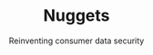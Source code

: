 ---
layout: project
tag: grid

title: Nuggets
subtitle: Reinventing consumer data security
industry: Biometrics<br>
    Data privacy
deliverables: 

summary: Biometric tool for login, payment and identity verification, without sharing or storing private data.

challenge: 

delivery:
    '<div class="col--xl4 col--lg6 col--md8">
        Today, consumers share and store personal, payment and password data with 50+ different online services. If any one of these services is breached, they all become vulnerable. With Nuggets, blockchain technology means users never share their data with anyone – not even Nuggets itself.
    </div>
    <div class="col--xl4 col--lg6 col--md8">
        Nuggets is an agnostic tool, applicable anywhere. It only uses biometric identification, so there are no passwords to remember – or to risk being stolen. And the product doesn’t track users, the way other ‘single sign-in’ services do. In providing this simple, trusted tool for consumers, Nuggets also solves corporates biggest problem: data security and cybercrime. If companies no longer need to store millions of customers’ data, they can’t be hacked.
    </div>'

results:

results-content:

results-comment:

testimonial-id: 
testimonial-quote: 
testimonial-name: 
testimonial-job:
---